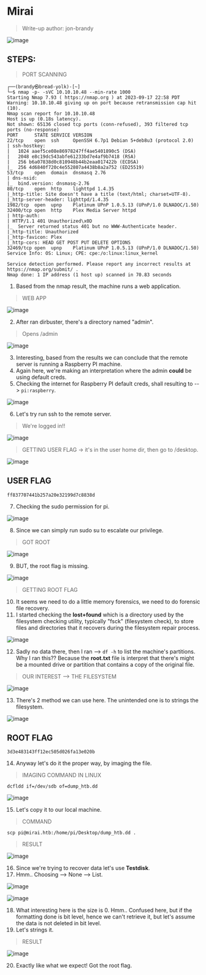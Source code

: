 # Mirai
> Write-up author: jon-brandy

![image](https://github.com/jon-brandy/hackthebox/assets/70703371/7f6ce7fc-c2e5-4f81-ba24-a4de384b6a40)

## STEPS:
> PORT SCANNING

```
┌──(brandy㉿bread-yolk)-[~]
└─$ nmap -p- -sVC 10.10.10.48 --min-rate 1000 
Starting Nmap 7.93 ( https://nmap.org ) at 2023-09-17 22:58 PDT
Warning: 10.10.10.48 giving up on port because retransmission cap hit (10).
Nmap scan report for 10.10.10.48
Host is up (0.18s latency).
Not shown: 65136 closed tcp ports (conn-refused), 393 filtered tcp ports (no-response)
PORT      STATE SERVICE VERSION
22/tcp    open  ssh     OpenSSH 6.7p1 Debian 5+deb8u3 (protocol 2.0)
| ssh-hostkey: 
|   1024 aaef5ce08e86978247ff4ae5401890c5 (DSA)
|   2048 e8c19dc543abfe61233bd7e4af9b7418 (RSA)
|   256 b6a07838d0c810948b44b2eaa017422b (ECDSA)
|_  256 4d6840f720c4e552807a4438b8a2a752 (ED25519)
53/tcp    open  domain  dnsmasq 2.76
| dns-nsid: 
|_  bind.version: dnsmasq-2.76
80/tcp    open  http    lighttpd 1.4.35
|_http-title: Site doesn't have a title (text/html; charset=UTF-8).
|_http-server-header: lighttpd/1.4.35
1982/tcp  open  upnp    Platinum UPnP 1.0.5.13 (UPnP/1.0 DLNADOC/1.50)
32400/tcp open  http    Plex Media Server httpd
| http-auth: 
| HTTP/1.1 401 Unauthorized\x0D
|_  Server returned status 401 but no WWW-Authenticate header.
|_http-title: Unauthorized
|_http-favicon: Plex
|_http-cors: HEAD GET POST PUT DELETE OPTIONS
32469/tcp open  upnp    Platinum UPnP 1.0.5.13 (UPnP/1.0 DLNADOC/1.50)
Service Info: OS: Linux; CPE: cpe:/o:linux:linux_kernel

Service detection performed. Please report any incorrect results at https://nmap.org/submit/ .
Nmap done: 1 IP address (1 host up) scanned in 70.83 seconds
```

1. Based from the nmap result, the machine runs a web application.

> WEB APP

![image](https://github.com/jon-brandy/hackthebox/assets/70703371/bb26fee6-88bc-495e-93c9-2b61cf28bd41)


2. After ran dirbuster, there's a directory named "admin".

> Opens /admin

![image](https://github.com/jon-brandy/hackthebox/assets/70703371/9640f3ec-bff8-4843-8bba-a7331ed24262)


3. Interesting, based from the results we can conclude that the remote server is running a Raspberry PI machine.
4. Again here, we're making an interpretation where the admin **could** be using default creds.
5. Checking the internet for Raspberry PI default creds, shall resulting to --> `pi:raspberry`.

![image](https://github.com/jon-brandy/hackthebox/assets/70703371/8248eac6-5354-4370-a879-b37332f651aa)


6. Let's try run ssh to the remote server.

> We're logged in!!

![image](https://github.com/jon-brandy/hackthebox/assets/70703371/52979401-d760-48ea-a6de-7bc450600b8c)


> GETTING USER FLAG -> it's in the user home dir, then go to /desktop.

![image](https://github.com/jon-brandy/hackthebox/assets/70703371/6c8f8433-f08c-4728-b2f1-5761f91fa238)


## USER FLAG

```
ff837707441b257a20e32199d7c8838d
```

7. Checking the sudo permission for pi.

![image](https://github.com/jon-brandy/hackthebox/assets/70703371/a6fbd4ff-fe07-41f7-a0bc-e81596c1efa3)


8. Since we can simply run sudo su to escalate our privilege.

> GOT ROOT

![image](https://github.com/jon-brandy/hackthebox/assets/70703371/09ec6005-e5da-4443-ad8c-314cc1c3da56)


9. BUT, the root flag is missing.

![image](https://github.com/jon-brandy/hackthebox/assets/70703371/f2fec2e7-0361-46d8-8042-d0244064d7eb)


> GETTING ROOT FLAG

10. It seems we need to do a little memory forensics, we need to do forensic file recovery.
11. I started checking the **lost+found** which is a directory used by the filesystem checking utility, typically "fsck" (filesystem check), to store files and directories that it recovers during the filesystem repair process.

![image](https://github.com/jon-brandy/hackthebox/assets/70703371/8584291e-8ccf-411e-90b5-545fe1f6b850)


12. Sadly no data there, then I ran --> `df -h` to list the machine's partitions. Why I ran this?? Because the **root.txt** file is interpret that there's might be a mounted drive or partition that contains a copy of the original file.

> OUR INTEREST --> THE FILESYSTEM

![image](https://github.com/jon-brandy/hackthebox/assets/70703371/bea9d1f7-af76-456f-b855-efccd9a8dc25)


13. There's 2 method we can use here. The unintended one is to strings the filesystem.

![image](https://github.com/jon-brandy/hackthebox/assets/70703371/9ada8525-551d-4057-b61b-e2251035fc4e)


## ROOT FLAG

```
3d3e483143ff12ec505d026fa13e020b
```

14. Anyway let's do it the proper way, by imaging the file.

> IMAGING COMMAND IN LINUX

```
dcfldd if=/dev/sdb of=dump_htb.dd
```

![image](https://github.com/jon-brandy/hackthebox/assets/70703371/290e787d-4cc4-45a4-a451-51294af733cc)


15. Let's copy it to our local machine.

> COMMAND

```
scp pi@mirai.htb:/home/pi/Desktop/dump_htb.dd .
```

> RESULT

![image](https://github.com/jon-brandy/hackthebox/assets/70703371/47bd9c63-7527-4ea7-ada2-6d35942bd9b1)


16. Since we're trying to recover data let's use **Testdisk**.
17. Hmm.. Choosing --> None --> List.

![image](https://github.com/jon-brandy/hackthebox/assets/70703371/c4b79eb4-41cf-4ebf-a95e-bb1a1a021e88)


![image](https://github.com/jon-brandy/hackthebox/assets/70703371/1ff7428c-8e08-45f5-9327-3c17844d82b3)


18. What interesting here is the size is 0. Hmm.. Confused here, but if the formatting done is bit level, hence we can't retrieve it, but let's assume the data is not deleted in bit level.
19. Let's strings it.

> RESULT

![image](https://github.com/jon-brandy/hackthebox/assets/70703371/73e565a0-455f-4825-96af-bfd67aeff46e)


20. Exactly like what we expect! Got the root flag.
